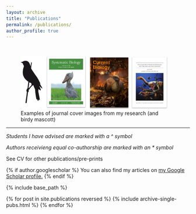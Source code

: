 ```yaml
---
layout: archive
title: "Publications"
permalink: /publications/
author_profile: true
---
```

<br>
<figure style="max-width: 80%;">
  <img src="https://github.com/jakeberv/jakeberv.github.io/raw/master/images/research/publication_headers.png" alt="Examples of journal cover images from my research (and birdy mascott)"/>
  <figcaption> Examples of journal cover images from my research (and birdy mascott)</figcaption>
</figure>


---

*Students I have advised are marked with a ^ symbol*

*Authors receivieng equal co-authorship are marked with an \* symbol*

See CV for other publications/pre-prints

{% if author.googlescholar %} You can also find my articles on <u><a href="{{author.googlescholar}}">my Google Scholar profile</a>.</u> {% endif %}

{% include base_path %}

{% for post in site.publications reversed %} {% include archive-single-pubs.html %} {% endfor %}
